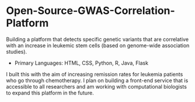 # Open-Source-GWAS-Correlation-Platform
Building a platform that detects specific genetic variants that are correlative with an increase in leukemic stem cells (based on genome-wide association studies).
- Primary Languages: HTML, CSS, Python, R, Java, Flask

I built this with the aim of increasing remission rates for leukemia patients who go through chemotherapy. I plan on building a front-end service that is accessible to all researchers and am working with computational biologists to expand this platform in the future. 
 
